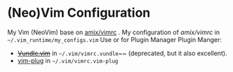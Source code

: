 # (Neo)Vim Configuration

My Vim (NeoVim) base on [amix/vimrc](https://github.com/amix/vimrc) . My configuration of *amix/vimrc* in `~/.vim_runtime/my_configs.vim`
Use  or  for Plugin Manager
Plugin Manger:
- ~~[Vundle.vim](https://github.com/VundleVim/Vundle.vim)~~ in `~/.vim/vimrc.vundle`~~ (deprecated, but it also excellent).
- [vim-plug](https://github.com/junegunn/vim-plug) in `~/.vim/vimrc.vim-plug`
